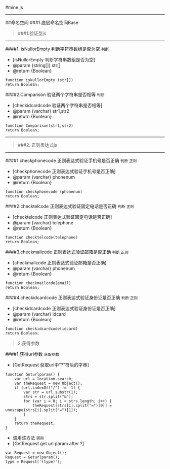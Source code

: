 #mine.js
***
##命名空间
###1.底层命名空间Base

> ###1.验证型js

***

####1. isNullorEmpty 判断字符串数组是否为空 
`判断`

* [isNullorEmpty 判断字符串数组是否为空]
* @param {string[]} str[]
* @return {Boolean}
```
function isNullorEmpty (str[])
return Boolean;
```


####2.Comparison 验证两个字符串是否相等
`判断`

* [checkidcardcode 验证两个字符串是否相等]
* @param {varchar} str1,str2
* @return {Boolean}
```
function Comparison(str1,str2)
return Boolean;
```

***
> ###2. 正则表达式js

***

####1.checkphonecode 正则表达式验证手机号是否正确
 `判断` `正则`

* [checkphonecode 正则表达式验证手机号是否正确]
* @param {varchar} phonenum
* @return {Boolean}
```
function checkphonecode (phonenum) 
return Boolean;
```

####2.checktelcode 正则表达式验证固定电话是否正确
 `判断` `正则`

* [checktelcode 正则表达式验证固定电话是否正确]
* @param {varchar} telephone
* @return {Boolean}
```
function checktelcode(telephone)
return Boolean;
```

####3.checkmailcode 正则表达式验证邮箱是否正确
 `判断` `正则`

* [checkmailcode 正则表达式验证邮箱是否正确]
* @param {varchar} phonenum
* @return {Boolean}
```
function checkmailcode(email)
return Boolean;
```

####4.checkidcardcode 正则表达式验证身份证是否正确
 `判断` `正则`

* [checkidcardcode 正则表达式验证身份证是否正确]
* @param {varchar} idcard
* @return {Boolean}
```
function checkidcardcode(idcard)
return Boolean;
```



> 2.获得参数

####1.获得url参数
`获取参数 `
* [GetRequest 获取url中"?"符后的字串]
```
function Geturlparam() {
    var url = location.search;
    var theRequest = new Object();
    if (url.indexOf("/") != -1) {
        var str = url.substr(1);
        strs = str.split("&");
        for (var i = 0; i < strs.length; i++) {
            theRequest[strs[i].split("=")[0]] = unescape(strs[i].split("=")[1]);
        }
    }
    return theRequest;
}
```

* 调用该方法
 `调用 `
 * [GetRequest get url param after ?]
```
var Request = new Object();
Request = Geturlparam();
type = Request['(type)'];
```